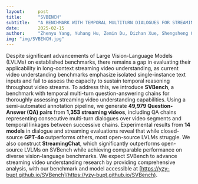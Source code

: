 ```yaml
---
layout:     post
title:      "SVBENCH"
subtitle:   "A BENCHMARK WITH TEMPORAL MULTITURN DIALOGUES FOR STREAMING VIDEO UNDERSTANDING"
date:       2025-02-15
author:     "Zhenyu Yang, Yuhang Hu, Zemin Du, Dizhan Xue, Shengsheng Qian, Jiahong Wu, Fan Yang, Weiming Dong, Changsheng Xu"
img: "img/SVBENCH.jpg"
---
```


Despite significant advancements of Large Vision-Language Models (LVLMs) on established benchmarks, there remains a gap in evaluating their applicability in long-context streaming video understanding, as current video understanding benchmarks emphasize isolated single-instance text inputs and fail to assess the capacity to sustain temporal reasoning throughout video streams. To address this, we introduce **SVBench**, a benchmark with temporal multi-turn question-answering chains for thoroughly assessing streaming video understanding capabilities. Using a semi-automated annotation pipeline, we generate **49,979 Question-Answer (QA) pairs** from **1,353 streaming videos**, including QA chains representing consecutive multi-turn dialogues over video segments and temporal linkages between successive chains. Experimental results from **14 models** in dialogue and streaming evaluations reveal that while closed-source **GPT-4o** outperforms others, most open-source LVLMs struggle. We also construct **StreamingChat**, which significantly outperforms open-source LVLMs on SVBench while achieving comparable performance on diverse vision-language benchmarks. We expect SVBench to advance streaming video understanding research by providing comprehensive analysis, with our benchmark and model accessible at [https://yzy-bupt.github.io/SVBench](https://yzy-bupt.github.io/SVBench).
